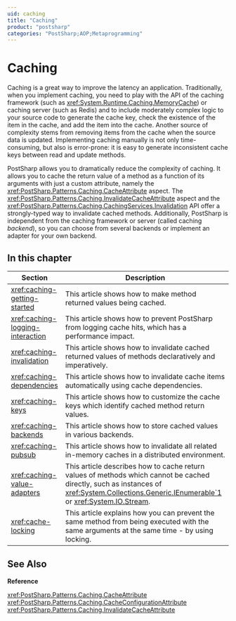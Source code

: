 ```yaml
---
uid: caching
title: "Caching"
product: "postsharp"
categories: "PostSharp;AOP;Metaprogramming"
---
```

# Caching

Caching is a great way to improve the latency an application. Traditionally, when you implement caching, you need to play with the API of the caching framework (such as <xref:System.Runtime.Caching.MemoryCache>) or caching server (such as Redis) and to include moderately complex logic to your source code to generate the cache key, check the existence of the item in the cache, and add the item into the cache. Another source of complexity stems from removing items from the cache when the source data is updated. Implementing caching manually is not only time-consuming, but also is error-prone: it is easy to generate inconsistent cache keys between read and update methods. 

PostSharp allows you to dramatically reduce the complexity of caching. It allows you to cache the return value of a method as a function of its arguments with just a custom attribute, namely the <xref:PostSharp.Patterns.Caching.CacheAttribute> aspect. The <xref:PostSharp.Patterns.Caching.InvalidateCacheAttribute> aspect and the <xref:PostSharp.Patterns.Caching.CachingServices.Invalidation> API offer a strongly-typed way to invalidate cached methods. Additionally, PostSharp is independent from the caching framework or server (called caching *backend*), so you can choose from several backends or implement an adapter for your own backend. 


## In this chapter

| Section | Description |
|---------|-------------|
| <xref:caching-getting-started> | This article shows how to make method returned values being cached. |
| <xref:caching-logging-interaction> | This article shows how to prevent PostSharp from logging cache hits, which has a performance impact. |
| <xref:caching-invalidation> | This article shows how to invalidate cached returned values of methods declaratively and imperatively. |
| <xref:caching-dependencies> | This article shows how to invalidate cache items automatically using cache dependencies. |
| <xref:caching-keys> | This article shows how to customize the cache keys which identify cached method return values. |
| <xref:caching-backends> | This article shows how to store cached values in various backends. |
| <xref:caching-pubsub> | This article shows how to invalidate all related in-memory caches in a distributed environment. |
| <xref:caching-value-adapters> | This article describes how to cache return values of methods which cannot be cached directly, such as instances of <xref:System.Collections.Generic.IEnumerable`1> or <xref:System.IO.Stream>.  |
| <xref:cache-locking> | This article explains how you can prevent the same method from being executed with the same arguments at the same time - by using locking. |

## See Also

**Reference**

<xref:PostSharp.Patterns.Caching.CacheAttribute>
<br><xref:PostSharp.Patterns.Caching.CacheConfigurationAttribute>
<br><xref:PostSharp.Patterns.Caching.InvalidateCacheAttribute>
<br>